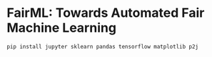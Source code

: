 # FairML: Towards Automated Fair Machine Learning







`pip install jupyter sklearn pandas tensorflow matplotlib p2j`


